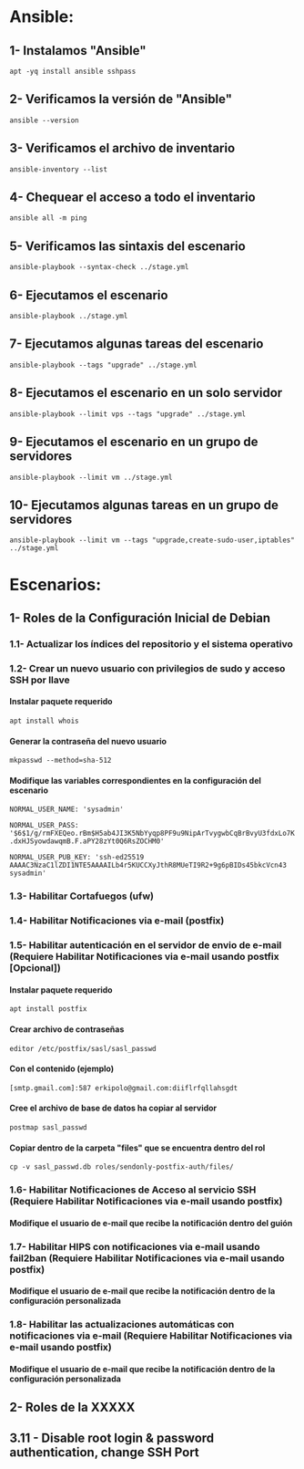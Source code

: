 # Ansible:
##  1- Instalamos "Ansible"
`apt -yq install ansible sshpass`

##  2- Verificamos la versión de "Ansible"
`ansible --version`

##  3- Verificamos el archivo de inventario
`ansible-inventory --list`

##  4- Chequear el acceso a todo el inventario
`ansible all -m ping`

##  5- Verificamos las sintaxis del escenario
`ansible-playbook --syntax-check ../stage.yml`

##  6- Ejecutamos el escenario
`ansible-playbook ../stage.yml`

##  7- Ejecutamos algunas tareas del escenario
`ansible-playbook --tags "upgrade" ../stage.yml`

##  8- Ejecutamos el escenario en un solo servidor
`ansible-playbook --limit vps --tags "upgrade" ../stage.yml`

##  9- Ejecutamos el escenario en un grupo de servidores
`ansible-playbook --limit vm ../stage.yml`

## 10- Ejecutamos algunas tareas en un grupo de servidores
`ansible-playbook --limit vm --tags "upgrade,create-sudo-user,iptables" ../stage.yml`

# Escenarios:
## 1- Roles de la Configuración Inicial de Debian
### 1.1- Actualizar los índices del repositorio y el sistema operativo
### 1.2- Crear un nuevo usuario con privilegios de sudo y acceso SSH por llave
#### Instalar paquete requerido
`apt install whois`
#### Generar la contraseña del nuevo usuario
`mkpasswd --method=sha-512`
#### Modifique las variables correspondientes en la configuración del escenario
`NORMAL_USER_NAME: 'sysadmin'`

`NORMAL_USER_PASS: '$6$1/g/rmFXEQeo.rBm$H5ab4JI3K5NbYyqp8PF9u9NipArTvygwbCqBrBvyU3fdxLo7K.dxHJSyowdawqmB.F.aPY28zYt0Q6RsZOCHM0'`

`NORMAL_USER_PUB_KEY: 'ssh-ed25519 AAAAC3NzaC1lZDI1NTE5AAAAILb4r5KUCCXyJthR8MUeTI9R2+9g6pBIDs45bkcVcn43 sysadmin'`
### 1.3- Habilitar Cortafuegos (ufw)
### 1.4- Habilitar Notificaciones via e-mail (postfix)
### 1.5- Habilitar autenticación en el servidor de envio de e-mail (Requiere Habilitar Notificaciones via e-mail usando postfix [Opcional])
#### Instalar paquete requerido
`apt install postfix`
#### Crear archivo de contraseñas
`editor /etc/postfix/sasl/sasl_passwd`
#### Con el contenido (ejemplo)
`[smtp.gmail.com]:587 erkipolo@gmail.com:diiflrfqllahsgdt`
#### Cree el archivo de base de datos ha copiar al servidor
`postmap sasl_passwd`
#### Copiar dentro de la carpeta "files" que se encuentra dentro del rol
`cp -v sasl_passwd.db roles/sendonly-postfix-auth/files/`
### 1.6- Habilitar Notificaciones de Acceso al servicio SSH (Requiere Habilitar Notificaciones via e-mail usando postfix)
#### Modifique el usuario de e-mail que recibe la notificación dentro del guión
### 1.7- Habilitar HIPS con notificaciones via e-mail usando fail2ban (Requiere Habilitar Notificaciones via e-mail usando postfix)
#### Modifique el usuario de e-mail que recibe la notificación dentro de la configuración personalizada
### 1.8- Habilitar las actualizaciones automáticas con notificaciones via e-mail (Requiere Habilitar Notificaciones via e-mail usando postfix)
#### Modifique el usuario de e-mail que recibe la notificación dentro de la configuración personalizada




## 2- Roles de la XXXXX
## 3.11 - Disable root login & password authentication, change SSH Port
